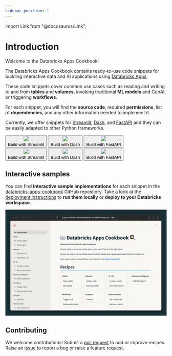 ```yaml
---
sidebar_position: 1
---
```


import Link from "@docusaurus/Link";

# Introduction

Welcome to the Databricks Apps Cookbook!

The Databricks Apps Cookbook contains ready-to-use code snippets for building interactive data and AI applications using [Databricks Apps](https://docs.databricks.com/en/dev-tools/databricks-apps/index.html).

These code snippets cover common use cases such as reading and writing to and from **tables** and **volumes**, invoking traditional **ML models** and GenAI, or triggering **workflows**.

For each snippet, you will find the **source code**, required **permissions**, list of **dependencies**, and any other information needed to implement it.

Currently, we offer snippets for [Streamlit](/docs/category/streamlit), [Dash](/docs/category/dash), and [FastAPI](/docs/category/fastapi) and they can be easily adapted to other Python frameworks.

<div className="mt-4 flex w-full flex-row items-center justify-center space-x-4 sm:w-auto">
    <Link to="/docs/category/streamlit" className="landing-button-horizontal">
        <button className="inline-flex w-full items-center justify-center border-2 border-lava-600 bg-transparent px-8 py-2.5 text-center align-middle text-lg font-semibold text-lava-600 hover:cursor-pointer hover:border-lava-700 hover:underline">
            <div className="flex h-8 items-center">
                <img src="/img/logo_streamlit.svg" className="mr-4 h-6" />
            </div>
            <span className="m-0 p-0">Build with Streamlit</span>
        </button>
    </Link>
    <Link to="/docs/category/dash" className="landing-button-horizontal">
        <button className="inline-flex w-full items-center justify-center border-2 border-lava-600 bg-transparent px-8 py-2.5 text-center align-middle text-lg font-semibold text-lava-600 hover:cursor-pointer hover:border-lava-700 hover:underline">
            <div className="flex h-8 items-center">
                <img src="/img/logo_dash.png" className="mr-4 h-6" />
            </div>
            <span>Build with Dash</span>
        </button>
    </Link>
    <Link to="/docs/category/fastapi" className="landing-button-horizontal">
        <button className="inline-flex w-full items-center justify-center border-2 border-lava-600 bg-transparent px-8 py-2.5 text-center align-middle text-lg font-semibold text-lava-600 hover:cursor-pointer hover:border-lava-700 hover:underline">
            <div className="flex h-8 items-center">
                <img src="/img/logo_fastapi.svg" className="mr-4 h-6" />
            </div>
            <span>Build with FastAPI</span>
        </button>
    </Link>
</div>
<div className="mt-4 flex w-full flex-col items-center justify-center space-y-4 sm:w-auto">
    <Link to="/docs/category/streamlit" className="landing-button-vertical w-full">
        <button className="inline-flex w-full items-center justify-center border-2 border-lava-600 bg-transparent px-8 py-2.5 text-center align-middle text-lg font-semibold text-lava-600 hover:cursor-pointer hover:border-lava-700 hover:underline">
            <div className="flex h-8 items-center">
                <img src="/img/logo_streamlit.svg" className="mr-4 h-6" />
            </div>
            <span className="m-0 p-0">Build with Streamlit</span>
        </button>
    </Link>
    <Link to="/docs/category/dash" className="landing-button-vertical w-full">
        <button className="inline-flex w-full items-center justify-center border-2 border-lava-600 bg-transparent px-8 py-2.5 text-center align-middle text-lg font-semibold text-lava-600 hover:cursor-pointer hover:border-lava-700 hover:underline">
            <div className="flex h-8 items-center">
                <img src="/img/logo_dash.png" className="mr-4 h-6" />
            </div>
            <span>Build with Dash</span>
        </button>
    </Link>
    <Link to="/docs/category/fastapi" className="landing-button-vertical w-full">
        <button className="inline-flex w-full items-center justify-center border-2 border-lava-600 bg-transparent px-8 py-2.5 text-center align-middle text-lg font-semibold text-lava-600 hover:cursor-pointer hover:border-lava-700 hover:underline">
            <div className="flex h-8 items-center">
                <img src="/img/logo_fastapi.svg" className="mr-4 h-6" />
            </div>
            <span>Build with FastAPI</span>
        </button>
    </Link>
</div>

## Interactive samples

You can find **interactive sample implementations** for each snippet in the [databricks-apps-cookbook](https://github.com/pbv0/databricks-apps-cookbook) GitHub repository. Take a look at the [deployment instructions](/docs/deploy) to **run them locally** or **deploy to your Databricks workspace**.

![Example banner](./assets/demo.gif)

## Contributing

We welcome contributions! Submit a [pull request](https://github.com/pbv0/databricks-apps-cookbook/pulls) to add or improve recipes. Raise an [issue](https://github.com/pbv0/databricks-apps-cookbook/issues) to report a bug or raise a feature request.
